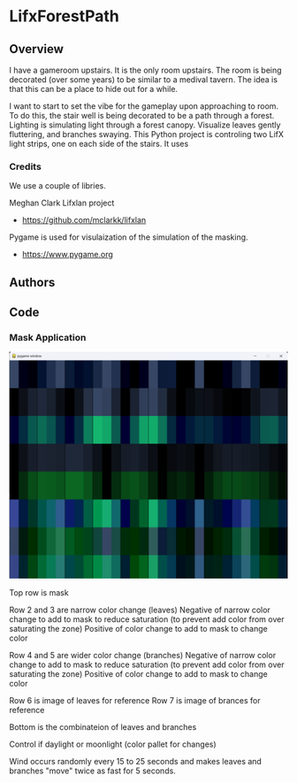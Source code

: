 # LifxForestPath

## Overview
I have a gameroom upstairs. It is the only room upstairs. The room is being decorated (over some years) to be similar to a medival tavern. The idea is that this can be a place to hide out for a while.

I want to start to set the vibe for the gameplay upon approaching to room. To do this, the stair well is being decorated to be a path through a forest. Lighting is simulating light through a forest canopy. Visualize leaves gently fluttering, and branches swaying. This Python project is controling two LifX light strips, one on each side of the stairs. It uses 

### Credits
We use a couple of libries.

Meghan Clark Lifxlan project
- https://github.com/mclarkk/lifxlan

Pygame is used for visulaization of the simulation of the masking.
- https://www.pygame.org

## Authors

## Code

### Mask Application
![alt text](ForestPathMask.png "Forest Path Mask Visualization")

Top row is mask

Row 2 and 3 are narrow color change (leaves)
Negative of narrow color change to add to mask to reduce saturation (to prevent add color from over saturating the zone)
Positive of color change to add to mask to change color

Row 4 and 5 are wider color change (branches)
Negative of narrow color change to add to mask to reduce saturation (to prevent add color from over saturating the zone)
Positive of color change to add to mask to change color

Row 6 is image of leaves for reference
Row 7 is image of brances for reference

Bottom is the combinateion of leaves and branches


Control if daylight or moonlight (color pallet for changes)

Wind occurs randomly every 15 to 25 seconds and makes leaves and branches "move" twice as fast for 5 seconds.

